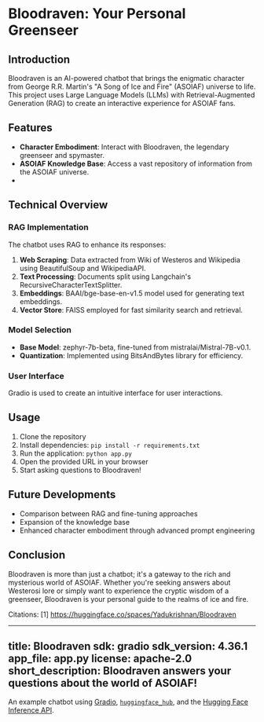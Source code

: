 # Bloodraven: Your Personal Greenseer

## Introduction

Bloodraven is an AI-powered chatbot that brings the enigmatic character from George R.R. Martin's "A Song of Ice and Fire" (ASOIAF) universe to life. This project uses Large Language Models (LLMs) with Retrieval-Augmented Generation (RAG) to create an interactive experience for ASOIAF fans.

## Features

- **Character Embodiment**: Interact with Bloodraven, the legendary greenseer and spymaster.
- **ASOIAF Knowledge Base**: Access a vast repository of information from the ASOIAF universe.
- 
## Technical Overview

### RAG Implementation

The chatbot uses RAG to enhance its responses:

1. **Web Scraping**: Data extracted from Wiki of Westeros and Wikipedia using BeautifulSoup and WikipediaAPI.
2. **Text Processing**: Documents split using Langchain's RecursiveCharacterTextSplitter.
3. **Embeddings**: BAAI/bge-base-en-v1.5 model used for generating text embeddings.
4. **Vector Store**: FAISS employed for fast similarity search and retrieval.

### Model Selection

- **Base Model**: zephyr-7b-beta, fine-tuned from mistralai/Mistral-7B-v0.1.
- **Quantization**: Implemented using BitsAndBytes library for efficiency.

### User Interface

Gradio is used to create an intuitive interface for user interactions.

## Usage

1. Clone the repository
2. Install dependencies: `pip install -r requirements.txt`
3. Run the application: `python app.py`
4. Open the provided URL in your browser
5. Start asking questions to Bloodraven!

## Future Developments

- Comparison between RAG and fine-tuning approaches
- Expansion of the knowledge base
- Enhanced character embodiment through advanced prompt engineering

## Conclusion

Bloodraven is more than just a chatbot; it's a gateway to the rich and mysterious world of ASOIAF. Whether you're seeking answers about Westerosi lore or simply want to experience the cryptic wisdom of a greenseer, Bloodraven is your personal guide to the realms of ice and fire.

Citations:
[1] https://huggingface.co/spaces/Yadukrishnan/Bloodraven




---
title: Bloodraven
sdk: gradio
sdk_version: 4.36.1
app_file: app.py
license: apache-2.0
short_description: Bloodraven answers your questions about the world of ASOIAF!
---

An example chatbot using [Gradio](https://gradio.app), [`huggingface_hub`](https://huggingface.co/docs/huggingface_hub/v0.22.2/en/index), and the [Hugging Face Inference API](https://huggingface.co/docs/api-inference/index).
